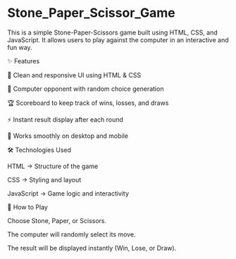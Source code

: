 # Stone_Paper_Scissor_Game
This is a simple Stone-Paper-Scissors game built using HTML, CSS, and JavaScript.
It allows users to play against the computer in an interactive and fun way.

✨ Features

🎨 Clean and responsive UI using HTML & CSS

🤖 Computer opponent with random choice generation

🏆 Scoreboard to keep track of wins, losses, and draws

⚡ Instant result display after each round

📱 Works smoothly on desktop and mobile

🛠️ Technologies Used

HTML → Structure of the game

CSS → Styling and layout

JavaScript → Game logic and interactivity

🚀 How to Play

Choose Stone, Paper, or Scissors.

The computer will randomly select its move.

The result will be displayed instantly (Win, Lose, or Draw).
